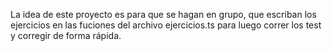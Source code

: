 La idea de este proyecto es para  que se hagan en grupo, que escriban los ejercicios en las fuciones del archivo ejercicios.ts para luego correr los test y corregir de forma rápida.